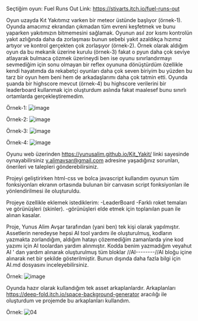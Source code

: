 Seçtiğim oyun: Fuel Runs Out 
Link: https://stivarts.itch.io/fuel-runs-out


  Oyun uzayda Kıt Yakıtımız varken bir meteor üstünde başlıyor (örnek-1). Oyunda amacımız ekrandan çıkmadan tüm evreni keşfetmek ve bunu yaparken yakıtımızın bitmemesini sağlamak. Oyunun asıl zor kısmı kontrolün yakıt azlığında daha da zorlaşması bunun sebebi yakıt azaldıkça hızımız artıyor ve kontrol gerçekten çok zorlaşıyor (örnek-2). Örnek olarak aldığım oyun da bu mekanik üzerine kurulu (örnek-3) fakat o pyun daha çok seviye atlayarak bulmaca çözmek üzerineydi ben ise oyunu sınırlandırmayı sevmediğim için sonu olmayan bir reflex oyununa dönüştürdüm özellikle kendi hayatımda da rekabetçi oyunları daha çok seven biriyim bu yüzden bu tarz bir oyun hem beni hem de arkadaşlarımı daha çok tatmin etti. Oyunda şuanda bir highscore mevcut (örnek-4) bu highscore verilerini bir leaderboard kullanmak için oluşturdum aslında fakat maalesef bunu sınırlı ortamlarda gerçekleştiremedim.
  
  Örnek-1:
  ![image](https://github.com/user-attachments/assets/963d921e-d7ae-42be-a6fd-9ad2bcc4c504)
  
  Örnek-2: 
  ![image](https://github.com/user-attachments/assets/1f77553c-d65d-4ae4-912e-eb5a82505b11)
  
  Örnek-3: 
  ![image](https://github.com/user-attachments/assets/48b9f5ae-1aff-4390-98f5-505a76544aaa)
  
  Örnek-4: 
  ![image](https://github.com/user-attachments/assets/6edcb50e-546c-4200-9ed2-0ae9e002a2f2)
  




  
  Oyunu web üzerinden https://yunusalim.github.io/Kit_Yakit/ linki sayesinde oynayabilirsiniz y.alimavsar@gmail.com adresine yaşadığınız sorunları, önerileri ve talepleri gönderebilirsiniz.

  Projeyi geliştirirken html-css ve bolca javascript kullandım oyunun tüm fonksiyonları ekranın ortasında bulunan bir canvasın script fonksiyonları ile yönlendirilmesi ile oluşturuldu.

Projeye özellikle eklemek istediklerim:
-LeaderBoard
-Farklı roket temaları ve görünüşleri (skinler).
-görünüşleri elde etmek için toplanılan puan ile alınan kasalar.

  Proje, Yunus Alim Avşar tarafından (yani ben) tek kişi olarak yapılmıştır. Assetlerin neredeyse hepsi AI tool yardımı ile oluşturulmuş, kodların yazmakta zorlandığım, aldığım hatayı çözemediğim zamanlarda yine kod yazımı için AI toolardan yardım alınmıştır. Kodda benim yazmadığım veyahut AI ' dan yardım alınarak oluşturulmuş tüm bloklar //AI--------//AI  bloğu içine alınarak net bir şekilde gösterilmiştir. Bunun dışında daha fazla bilgi için AI.md dosyasını inceleyebilirsiniz.
  
  Örnek: 
  ![image](https://github.com/user-attachments/assets/664c15e3-ed10-4549-8f1d-fb1775977797)
  


  Oyunda hazır olarak kullandığım tek asset arkaplanlardır. Arkaplanları https://deep-fold.itch.io/space-background-generator aracılığı ile oluşturdum ve projemde bu arkaplanları kullandım.
 
  Örnek:
  ![04](https://github.com/user-attachments/assets/8de252fc-a5e9-43da-ae59-4bfd4f66e501)
  
